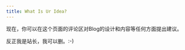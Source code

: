 ```yaml
---
title: What Is Ur Idea?
---
```


<p class="indent">现在，你可以在这个页面的评论区对Blog的设计和内容等任何方面提出建议。</p>
<p class="indent"> </p>
<p class="indent"> </p>
<p class="indent"> </p>
<p class="indent"> </p>
<p class="indent"> </p>
<p class="indent"> </p>
<p class="indent"> </p>
<p class="indent"> </p>
<p class="indent"> </p>
<p class="indent"> </p>
<p class="indent">反正我是站长，我可以删。:-)</p>